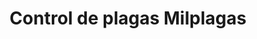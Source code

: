 ---
title: "Control de plagas Milplagas"
url: /motril/control-de-plagas-milplagas/
shop: farmacia
---